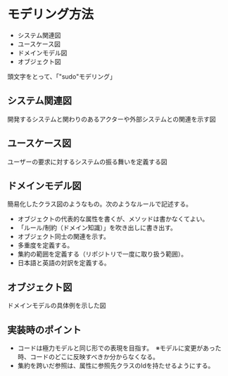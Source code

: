 # モデリング方法

- システム関連図
- ユースケース図
- ドメインモデル図
- オブジェクト図

頭文字をとって、「"sudo"モデリング」

## システム関連図

開発するシステムと関わりのあるアクターや外部システムとの関連を示す図

## ユースケース図

ユーザーの要求に対するシステムの振る舞いを定義する図

## ドメインモデル図

簡易化したクラス図のようなもの。次のようなルールで記述する。

- オブジェクトの代表的な属性を書くが、メソッドは書かなくてよい。
- 「ルール/制約（ドメイン知識）」を吹き出しに書き出す。
- オブジェクト同士の関連を示す。
- 多重度を定義する。
- 集約の範囲を定義する（リポジトリで一度に取り扱う範囲）。
- 日本語と英語の対訳を定義する。

## オブジェクト図

ドメインモデルの具体例を示した図

## 実装時のポイント

- コードは極力モデルと同じ形での表現を目指す。　※モデルに変更があった時、コードのどこに反映すべきか分からなくなる。
- 集約を跨いだ参照は、属性に参照先クラスのIdを持たせるようにする。
